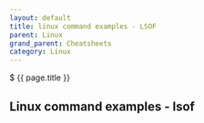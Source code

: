 ```yaml
---
layout: default
title: linux command examples - LSOF
parent: Linux
grand_parent: Cheatsheets
category: Linux
---
```


$ {{ page.title }}

Linux command examples - lsof
--------------------------------------------


```
```
